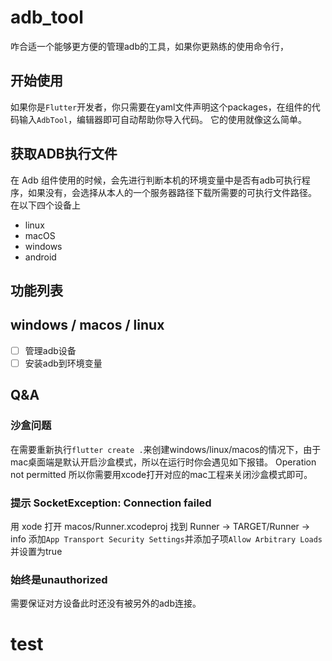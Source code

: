 # adb_tool

咋合适一个能够更方便的管理adb的工具，如果你更熟练的使用命令行，


## 开始使用

如果你是```Flutter```开发者，你只需要在yaml文件声明这个packages，在组件的代码输入```AdbTool```，编辑器即可自动帮助你导入代码。
它的使用就像这么简单。
## 获取ADB执行文件
在 Adb 组件使用的时候，会先进行判断本机的环境变量中是否有adb可执行程序，如果没有，会选择从本人的一个服务器路径下载所需要的可执行文件路径。
在以下四个设备上

- linux
- macOS
- windows
- android

## 功能列表
## windows / macos / linux
- [ ] 管理adb设备
- [ ] 安装adb到环境变量
## Q&A
### 沙盒问题
在需要重新执行```flutter create .```来创建windows/linux/macos的情况下，由于mac桌面端是默认开启沙盒模式，所以在运行时你会遇见如下报错。
Operation not permitted
所以你需要用xcode打开对应的mac工程来关闭沙盒模式即可。

### 提示 SocketException: Connection failed
用 xode 打开 macos/Runner.xcodeproj 找到 Runner -> TARGET/Runner -> info
添加`App Transport Security Settings`并添加子项`Allow Arbitrary Loads`并设置为true
### 始终是unauthorized
需要保证对方设备此时还没有被另外的adb连接。
# test